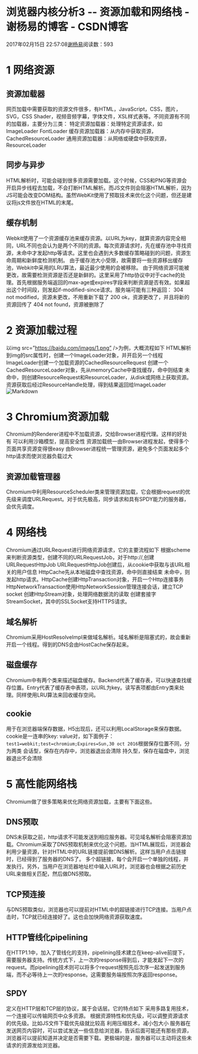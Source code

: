 
# 浏览器内核分析3 -- 资源加载和网络栈 - 谢杨易的博客 - CSDN博客

2017年02月15日 22:57:08[谢杨易](https://me.csdn.net/u013510838)阅读数：593



# 1 网络资源
## 资源加载器
网页加载中需要获取的资源文件很多，有HTML，JavaScript，CSS，图片，SVG，CSS Shader，视频音频字幕，字体文件，XSL样式表等。不同资源有不同的加载器，主要分为三类：
特定资源加载器：处理特定资源请求，如ImageLoader FontLoader
缓存资源加载器：从内存中获取资源，CachedResourceLoader
通用资源加载器：从网络或硬盘中获取资源，ResourceLoader
## 同步与异步
HTML解析时，可能会碰到很多资源需要加载。这个时候，CSS和PNG等资源会开启异步线程去加载，不会打断HTML解析。而JS文件则会阻塞HTML解析，因为JS可能会改变DOM结构。虽然WebKit使用了预取技术来优化这个问题，但还是建议将js文件放在HTML的末尾。
## 缓存机制
Webkit使用了一个资源缓存池来缓存资源。以URL为key，就算资源内容完全相同，URL不同也会认为是两个不同的资源。每次资源请求时，先在缓存池中寻找资源，未命中才发起http等请求。这里也会遇到大多数缓存策略碰到的问题，资源生命周期和新鲜度检测机制。
由于缓存池大小受限，故需要将一些资源移出缓存池，Webkit中采用的LRU算法，最近最少使用的会被移除。
由于网络资源可能被更改，故需要检测资源是否还是新鲜的。这里采用了http协议中对于cache的处理。首先根据服务端返回的max-age或expires字段来判断资源是否有效。如果超出这个时间段，则发起if-modified-since请求。服务端可能有三种返回：
304 not modified，资源未更改，不用重新下载了
200 ok，资源更改了，并且将新的资源回传了
404 not found，资源被删除了
# 2 资源加载过程
以img src=”https://baidu.com/imags/1.png” />为例，大概流程如下
HTML解析到img的src属性时，创建一个ImageLoader对象，并开启另一个线程
ImageLoader创建一个加载资源的CachedResourceRequest
创建一个CachedResourceLoader对象，先从memoryCache中查找缓存，命中则结束
未命中，则创建ResourceRequest和ResourceLoader，从disk或网络上获取资源。
资源获取后经过ResourceHandle处理，得到结果返回给ImageLoader
![Markdown](http://i1.piimg.com/1949/064a67c038d1913c.png)
# 3 Chromium资源加载
Chromium的Renderer进程中不加载资源，交给Browser进程代理。这样的好处有
可以利用沙箱模型，提高安全性
资源加载统一由Browser进程发起，使得多个页面共享资源变得很easy
由Browser进程统一管理资源，避免多个页面发起多个http请求而使浏览器负载过大
## 资源加载管理器
Chromium中利用ResourceScheduler类来管理资源加载，它会根据request的优先级来调度URLRequest。对于优先极高，同步请求和具有SPDY能力的服务器，会优先调度。
# 4 网络栈
Chromium通过URLRequest进行网络资源请求，它的主要流程如下
根据scheme来判断资源类型，创建不同的URLRequestJob，对于http://,创建URLRequestHttpJob
URLRequestHttpJob创建后，从cookie中获取与该URL相关的用户信息
HttpCache先从本地磁盘中查找资源，命中则直接结束
未命中，则发起http请求。HttpCache创建HttpTransaction对象，开启一个Http连接事务
HttpNetworkTransaction使用HttpNetworkSession管理连接会话，建立TCP socket
创建HttpStream对象，处理网络数据流的读取
创建套接字StreamSocket，其中的SSLSocket支持HTTPS请求。
## 域名解析
Chromium采用HostResolveImpl来做域名解析。域名解析是阻塞式的，故会重新开启一个线程。得到的DNS会由HostCache保存起来。
## 磁盘缓存
Chromium中有两个类来描述磁盘缓存。Backend代表了缓存表，可以快速查找缓存位置。Entry代表了缓存表中表项，以URL为key。读写表项都由Entry类来处理。同样使用LRU算法来回收缓存空间。
## cookie
用于在浏览器端保存数据，H5出现后，还可以利用LocalStorage来保存数据。cookie是一连串的key: value对，如下面例子：
`test1=webkit;test=chromium;Expires=Sun,30 oct 2016`根据保存位置不同，分为两类
会话型，保存在内存中，浏览器退出会清除
持久型，保存在磁盘中，浏览器退出不会清除
# 5 高性能网络栈
Chromium做了很多策略来优化网络资源加载，主要有下面这些。
## DNS预取
DNS未获取之前，http请求不可能发送到相应服务器。可见域名解析会阻塞资源加载。Chromium采取了DNS预取机制来优化这个问题。当HTML展现后，浏览器会利用少量资源，针对HTML中的URL链接提前做DNS解析。这样当用户点击链接时，已经得到了服务器的DNS了。
多个超链接，每个会开启一个单独的线程，并发执行。另外，当用户在浏览器地址栏中输入URL时，浏览器也会根据之前历史URL来做相关匹配，然后做DNS预取。
## TCP预连接
与DNS预取类似，浏览器也可以提前对HTML中的超链接进行TCP连接。当用户点击时，TCP就已经连接好了。这也会加快网络资源获取速度。
## HTTP管线化pipelining
在HTTP1.1中，加入了管线化的支持，pipelining技术建立在keep-alive前提下，需要服务器支持。传统方式下，上一次的response得到后，才能发起下一次的request。而pipelining技术则可以将多个request按照先后次序一起发送到服务端，而不必等待上一次的response。这需要服务端按照次序返回response。
## SPDY
定义在HTTP层和TCP层的协议，属于会话层。它的特点如下
采用多路复用技术，一个连接可以传输网页中众多资源。
根据资源特性和优先级，可以调整资源请求的优先级。比如JS文件下载优先级就比较高
利用压缩技术，减小包大小
服务器在发送网页内容时，可以尝试发送一些信息给浏览器，告诉后面可能还有那些资源，浏览器可以提前知道并决定是否需要下载。更极端的是，服务器可以主动将这些未请求的资源发给浏览器。

